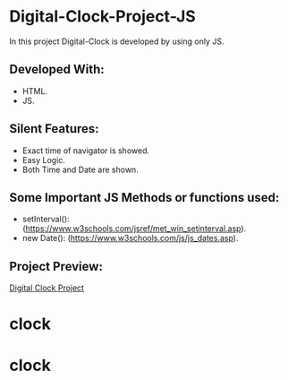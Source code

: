 # Digital-Clock-Project-JS

In this project Digital-Clock is developed by using only JS.

## Developed With:

* HTML.
* JS.

## Silent Features:

* Exact time of navigator is showed.
* Easy Logic.
* Both Time and Date are shown.

## Some Important JS Methods or functions used:

* setInterval(): (https://www.w3schools.com/jsref/met_win_setinterval.asp).
* new Date(): (https://www.w3schools.com/js/js_dates.asp).

## Project Preview:

[Digital Clock Project](https://alitahir4024.github.io/Digital-Clock-Project-JS/)
# clock
# clock
